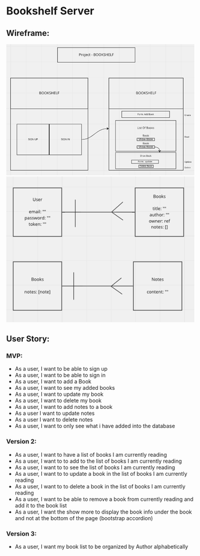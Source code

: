 # Bookshelf Server

## Wireframe:

![Wireframe image](/images/Bookshelf-Wireframe.png)
![ERD](/images/ERD.png)

## User Story:

### MVP:
- As a user, I want to be able to sign up
- As a user, I want to be able to sign in
- As a user, I want to add a Book
- As a user, I want to see my added books
- As a user, I want to update my book
- As a user, I want to delete my book
- As a user, I want to add notes to a book
- As a user I want to update notes
- As a user I want to delete notes
- As a user, I want to only see what i have added into the database

### Version 2:
- As a user, I want to have a list of books I am currently reading
- As a user, I want to to add to the list of books I am currently reading
- As a user, I want to to see the list of books I am currently reading
- As a user, I want to to update a book in the list of books I am currently reading
- As a user, I want to to delete a book in the list of books I am currently reading
- As a user, I want to be able to remove a book from currently reading and add it to the book list
- As a user, I want the show more to display the book info under the book and not at the bottom of the page (bootstrap accordion)

### Version 3:
- As a user, I want my book list to be organized by Author alphabetically
